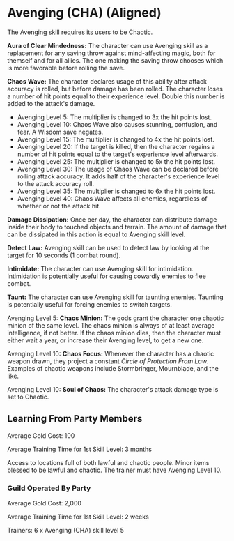 # Avenging (CHA) (Aligned)

The Avenging skill requires its users to be Chaotic.

**Aura of Clear Mindedness:** The character can use Avenging skill as a replacement for any saving throw against mind-affecting magic, both for themself and for all allies. The one making the saving throw chooses which is more favorable before rolling the save.

**Chaos Wave:** The character declares usage of this ability after attack accuracy is rolled, but before damage has been rolled. The character loses a number of hit points equal to their experience level. Double this number is added to the attack's damage.

- Avenging Level 5: The multiplier is changed to 3x the hit points lost.
- Avenging Level 10: Chaos Wave also causes stunning, confusion, and fear. A Wisdom save negates.
- Avenging Level 15: The multiplier is changed to 4x the hit points lost.
- Avenging Level 20: If the target is killed, then the character regains a number of hit points equal to the target's experience level afterwards.
- Avenging Level 25: The multiplier is changed to 5x the hit points lost.
- Avenging Level 30: The usage of Chaos Wave can be declared before rolling attack accuracy. It adds half of the character's experience level to the attack accuracy roll.
- Avenging Level 35: The multiplier is changed to 6x the hit points lost.
- Avenging Level 40: Chaos Wave affects all enemies, regardless of whether or not the attack hit.

**Damage Dissipation:** Once per day, the character can distribute damage inside their body to touched objects and terrain. The amount of damage that can be dissipated in this action is equal to Avenging skill level.

**Detect Law:** Avenging skill can be used to detect law by looking at the target for 10 seconds (1 combat round).

**Intimidate:** The character can use Avenging skill for intimidation. Intimidation is potentially useful for causing cowardly enemies to flee combat.

**Taunt:** The character can use Avenging skill for taunting enemies. Taunting is potentially useful for forcing enemies to switch targets.

Avenging Level 5: **Chaos Minion:** The gods grant the character one chaotic minion of the same level. The chaos minion is always of at least average intelligence, if not better. If the chaos minion dies, then the character must either wait a year, or increase their Avenging level, to get a new one.

Avenging Level 10: **Chaos Focus:** Whenever the character has a chaotic weapon drawn, they project a constant *Circle of Protection From Law*. Examples of chaotic weapons include Stormbringer, Mournblade, and the like.

Avenging Level 10: **Soul of Chaos:** The character's attack damage type is set to Chaotic.

## Learning From Party Members

Average Gold Cost: 100

Average Training Time for 1st Skill Level: 3 months

Access to locations full of both lawful and chaotic people. Minor items blessed to be lawful and chaotic. The trainer must have Avenging Level 10.

### Guild Operated By Party

Average Gold Cost: 2,000

Average Training Time for 1st Skill Level: 2 weeks

Trainers: 6 x Avenging (CHA) skill level 5
